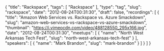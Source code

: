 {
  "title": "Rackspace",
  "tags": [
    "Rackspace"
  ],
  "type": "tag",
  "slug": "rackspace",
  "date": "2012-08-24T00:31:30",
  "draft": false,
  "recordings": [
    {
      "title": "Amazon Web Services vs. Rackspace vs. Azure Smackdown",
      "slug": "amazon-web-services-vs-rackspace-vs-azure-smackdown",
      "thumbnail": "https://i.vimeocdn.com/video/488128550_295x166.jpg",
      "date": "2012-08-24T00:31:30",
      "meetups": [
        {
          "name": "North West Arkansas Tech Fest",
          "slug": "north-west-arkansas-tech-fest"
        }
      ],
      "speakers": [
        {
          "name": "Mark Brandon",
          "slug": "mark-brandon"
        }
      ]
    }
  ]
}
